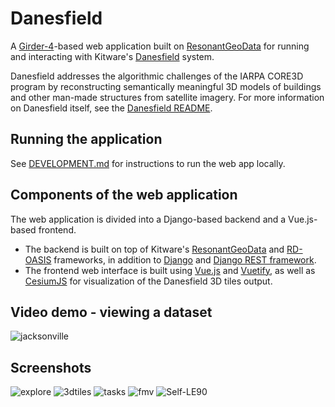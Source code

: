 # Danesfield

A [Girder-4](https://github.com/girder/cookiecutter-girder-4)-based web application built on [ResonantGeoData](https://github.com/ResonantGeoData/ResonantGeoData) for running and interacting with Kitware's [Danesfield](https://github.com/Kitware/Danesfield) system.

Danesfield addresses the algorithmic challenges of the IARPA CORE3D program by reconstructing semantically meaningful 3D models of buildings and other man-made structures from satellite imagery. For more information on Danesfield itself, see the [Danesfield README](https://github.com/Kitware/Danesfield/blob/master/README.rst).

## Running the application
See [DEVELOPMENT.md](https://github.com/girder/Danesfield/blob/main/DEVELOPMENT.md) for instructions to run the web app locally.

## Components of the web application
The web application is divided into a Django-based backend and a Vue.js-based frontend.

- The backend is built on top of Kitware's [ResonantGeoData](https://github.com/ResonantGeoData/ResonantGeoData) and [RD-OASIS](https://github.com/ResonantGeoData/RD-OASIS) frameworks, in addition to [Django](https://www.djangoproject.com/) and [Django REST framework](https://www.django-rest-framework.org/).
- The frontend web interface is built using [Vue.js](https://vuejs.org/) and [Vuetify](https://vuetifyjs.com/en/), as well as [CesiumJS](https://cesium.com/platform/cesiumjs/) for visualization of the Danesfield 3D tiles output.

## Video demo - viewing a dataset
![jacksonville](https://user-images.githubusercontent.com/37340715/204680821-7609f484-b6c5-47b6-89ec-261252a4e5fa.gif)


## Screenshots
![explore](https://user-images.githubusercontent.com/37340715/204678326-b7ca4210-ed69-41cf-a2fa-d564f0a2a545.png)
![3dtiles](https://user-images.githubusercontent.com/37340715/204678340-c422da02-3c16-4b57-b895-ab57e1290bce.png)
![tasks](https://user-images.githubusercontent.com/37340715/204678377-71d18418-9656-4386-933f-d9bcec0964fa.png)
![fmv](https://user-images.githubusercontent.com/37340715/204678386-0dbb4b09-4765-4cc4-842d-e28218355f75.png)
![Self-LE90](https://user-images.githubusercontent.com/37340715/204678548-0b202252-d4d2-4443-b752-2edf62634a8b.png)
